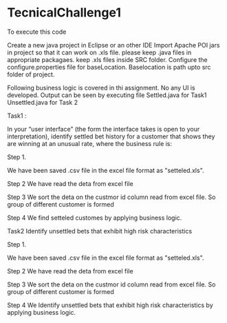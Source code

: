 # TecnicalChallenge1
To execute this code

Create a new java project in Eclipse or an other IDE
Import Apache POI jars in project so that it can work on .xls file.
please keep .java files in appropriate packagaes.
keep .xls files inside SRC folder.
Configure the configure.properties file for baseLocation.
Baselocation is path upto src folder of project.

Following business logic is covered in thi assignment.
No any UI is developed.
Output can be seen by executing file
Settled.java for Task1
Unsettled.java for Task 2



Task1 :

In your “user interface” (the form the interface takes is open to your interpretation),
identify settled bet history for a customer that shows they are winning at an unusual
rate, where the business rule is:


Step 1.

We have been saved .csv file in the excel file format as "setteled.xls".

Step 2
We have read the deta from excel file 

Step 3
We sort the deta on the custmor id column read from excel file.
So group of different customer is formed

Step 4
We find setteled customes by applying business logic.


Task2 
Identify unsettled bets that exhibit high risk characteristics

Step 1.

We have been saved .csv file in the excel file format as "setteled.xls".

Step 2
We have read the deta from excel file 

Step 3
We sort the deta on the custmor id column read from excel file.
So group of different customer is formed

Step 4
We Identify unsettled bets that exhibit high risk characteristics by applying business logic.

